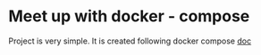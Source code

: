 # Meet up with docker - compose

Project is very simple. It is created following docker compose [doc](https://docs.docker.com/compose/gettingstarted/)
